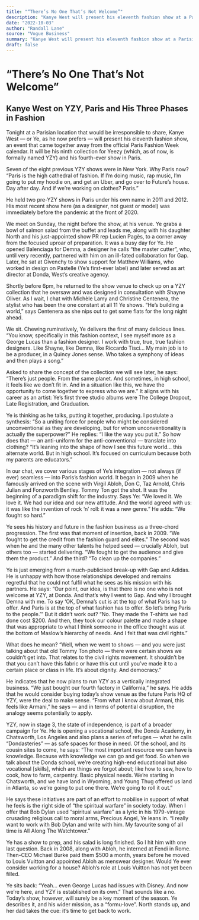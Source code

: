 ```yaml
---
title: "“There’s No One That’s Not Welcome”"
description: "Kanye West will present his eleventh fashion show at a Parisian location. It will be his ninth collection for Yeezy and his fourth-ever show in Paris. Seven of the eight previous YZY shows were in New..."
date: "2022-10-03"
author: "Randall Lane"
source: "Vogue Business"
summary: "Kanye West will present his eleventh fashion show at a Parisian location. It will be his ninth collection for Yeezy and his fourth-ever show in Paris. Seven of the eight previous YZY shows were in New York."
draft: false
---
```


# “There’s No One That’s Not Welcome”

## Kanye West on YZY, Paris and His Three Phases in Fashion

Tonight at a Parisian location that would be irresponsible to share, Kanye West — or Ye, as he now prefers — will present his eleventh fashion show, an event that came together away from the official Paris Fashion Week calendar. It will be his ninth collection for Yeezy (which, as of now, is formally named YZY) and his fourth-ever show in Paris.

Seven of the eight previous YZY shows were in New York. Why Paris now? “Paris is the high cathedral of fashion. If I’m doing music, rap music, I’m going to put my hoodie on, and get an Uber, and go over to Future’s house. Day after day. And if we’re working on clothes? Paris.”

He held two pre-YZY shows in Paris under his own name in 2011 and 2012. His most recent show here (as a designer, not guest or model) was immediately before the pandemic at the front of 2020.

We meet on Sunday, the night before the show, at his venue. Ye grabs a bowl of salmon salad from the buffet and leads me, along with his daughter North and his just-appointed show PR rep Lucien Pagès, to a corner away from the focused uproar of preparation. It was a busy day for Ye. He opened Balenciaga for Demna, a designer he calls “the master cutter”, who, until very recently, partnered with him on an ill-fated collaboration for Gap. Later, he sat at Givenchy to show support for Matthew Williams, who worked in design on Pastelle (Ye’s first-ever label) and later served as art director at Donda, West’s creative agency.

Shortly before 6pm, he returned to the show venue to check up on a YZY collection that he oversaw and was designed in consultation with Shayne Oliver. As I wait, I chat with Michèle Lamy and Christine Centenera, the stylist who has been the one constant at all 11 Ye shows. “He’s building a world,” says Centenera as she nips out to get some flats for the long night ahead.

We sit. Chewing ruminatively, Ye delivers the first of many delicious lines. “You know, specifically in this fashion context, I see myself more as a George Lucas than a fashion designer. I work with true, true, true fashion designers. Like Shayne, like Demna, like Riccardo Tisci… My main job is to be a producer, in a Quincy Jones sense. Who takes a symphony of ideas and then plays a song.”

Asked to share the concept of the collection we will see later, he says: “There’s just people. From the same planet. And sometimes, in high school, it feels like we don’t fit in. And in a situation like this, we have the opportunity to come together to express who we are.” It aligns with his career as an artist: Ye’s first three studio albums were The College Dropout, Late Registration, and Graduation.

Ye is thinking as he talks, putting it together, producing. I postulate a synthesis: “So a uniting force for people who might be considered unconventional as they are developing, but for whom unconventionality is actually the superpower?” He replies: “I like the way you put it.” So how does that — an anti-uniform for the anti-conventional — translate into clothing? “It’s leaning into the shape of how I see this future world… this alternate world. But in high school. It’s focused on curriculum because both my parents are educators.”

In our chat, we cover various stages of Ye’s integration — not always (if ever) seamless — into Paris’s fashion world. It began in 2009 when he famously arrived on the scene with Virgil Abloh, Don C, Taz Arnold, Chris Julian and Fonzworth Bentley. Tommy Ton got the shot. It was the beginning of a paradigm shift for the industry. Says Ye: “We loved it. We love it. We had our idea and our new attitude. And the world agreed with us: it was like the invention of rock ‘n’ roll: it was a new genre.” He adds: “We fought so hard.”

Ye sees his history and future in the fashion business as a three-chord progression. The first was that moment of insertion, back in 2009. “We fought to get the credit from the fashion guard and elites.” The second was when he and the many other talents he helped seed — crucially Abloh, but others too — started delivering. “We fought to get the audience and give them the product.” And the third? “To clean up the companies.”

Ye is just emerging from a much-publicised break-up with Gap and Adidas. He is unhappy with how those relationships developed and remains regretful that he could not fulfil what he sees as his mission with his partners. He says: “Our point, our idea, is that there is no one who is not welcome at YZY, at Donda. And that’s why I went to Gap. And why I brought Demna with me. To say ‘OK, Demna’s cut is at the top of what Paris has to offer. And Paris is at the top of what fashion has to offer. So let’s bring Paris to the people.’” But it didn’t work out? “No. They made the T-shirts we had done cost $200. And then, they took our colour palette and made a shape that was appropriate to what I think someone in the office thought was at the bottom of Maslow’s hierarchy of needs. And I felt that was civil rights.”

What does he mean? “Well, when we went to shows — and you were just talking about that old Tommy Ton photo — there were certain shows we couldn’t get into. That relates to the civil rights movement. It shouldn’t be that you can’t have this fabric or have this cut until you’ve made it to a certain place or class in life. It’s about dignity. And democracy.”

He indicates that he now plans to run YZY as a vertically integrated business. “We just bought our fourth factory in California,” he says. He adds that he would consider buying today’s show venue as the future Paris HQ of YZY, were the deal to make sense. “From what I know about Armani, this feels like Armani,” he says — and in terms of potential disruption, the analogy seems potentially to apply.

YZY, now in stage 3, the state of independence, is part of a broader campaign for Ye. He is opening a vocational school, the Donda Academy, in Chatsworth, Los Angeles and also plans a series of refuges — what he calls “Dondasteries” — as safe spaces for those in need. Of the school, and its cousin sites to come, he says: “The most important resource we can have is knowledge. Because with knowledge we can go and get food. So when we talk about the Donda school, we’re creating high-end educational but also vocational [skills], which are things we forgot about; like how to sew, how to cook, how to farm, carpentry. Basic physical needs. We’re starting in Chatsworth, and we have land in Wyoming, and Young Thug offered us land in Atlanta, so we’re going to put one there. We’re going to roll it out.”

He says these initiatives are part of an effort to mobilise in support of what he feels is the right side of “the spiritual warfare” in society today. When I offer that Bob Dylan used “spiritual warfare” as a lyric in his 1979-vintage crusading religious call to moral arms, Precious Angel, Ye leans in. “I really want to work with Bob Dylan and write with him. My favourite song of all time is All Along The Watchtower.”

Ye has a show to prep, and his salad is long finished. So I hit him with one last question. Back in 2008, along with Abloh, he interned at Fendi in Rome. Then-CEO Michael Burke paid them $500 a month, years before he moved to Louis Vuitton and appointed Abloh as menswear designer. Would Ye ever consider working for a house? Abloh’s role at Louis Vuitton has not yet been filled.

Ye sits back: “Yeah… even George Lucas had issues with Disney. And now we’re here, and YZY is established on its own.” That sounds like a no. Today’s show, however, will surely be a key moment of the season. Ye describes it, and his wider mission, as a “formu-love”. North stands up, and her dad takes the cue: it’s time to get back to work.
